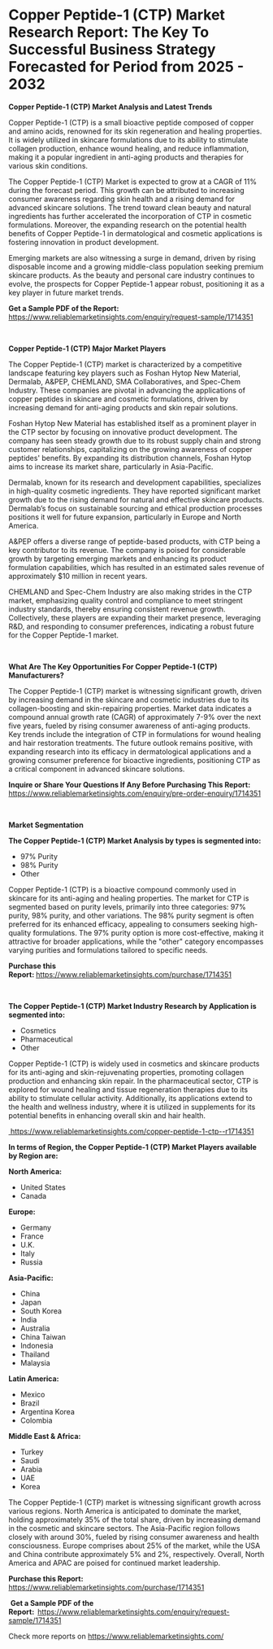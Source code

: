 <p><h1>Copper Peptide-1 (CTP) Market Research Report: The Key To Successful Business Strategy Forecasted for Period from 2025 - 2032</h1></p><p><strong>Copper Peptide-1 (CTP) Market Analysis and Latest Trends</strong></p>
<p><p>Copper Peptide-1 (CTP) is a small bioactive peptide composed of copper and amino acids, renowned for its skin regeneration and healing properties. It is widely utilized in skincare formulations due to its ability to stimulate collagen production, enhance wound healing, and reduce inflammation, making it a popular ingredient in anti-aging products and therapies for various skin conditions.</p><p>The Copper Peptide-1 (CTP) Market is expected to grow at a CAGR of 11% during the forecast period. This growth can be attributed to increasing consumer awareness regarding skin health and a rising demand for advanced skincare solutions. The trend toward clean beauty and natural ingredients has further accelerated the incorporation of CTP in cosmetic formulations. Moreover, the expanding research on the potential health benefits of Copper Peptide-1 in dermatological and cosmetic applications is fostering innovation in product development.</p><p>Emerging markets are also witnessing a surge in demand, driven by rising disposable income and a growing middle-class population seeking premium skincare products. As the beauty and personal care industry continues to evolve, the prospects for Copper Peptide-1 appear robust, positioning it as a key player in future market trends.</p></p>
<p><strong>Get a Sample PDF of the Report:&nbsp;</strong> <a href="https://www.reliablemarketinsights.com/enquiry/request-sample/1714351?utm_campaign=2210&utm_medium=2&utm_source=Github&utm_content=ia&utm_term=28032025&utm_id=copper-peptide-1-ctp">https://www.reliablemarketinsights.com/enquiry/request-sample/1714351</a></p>
<p>&nbsp;</p>
<p><strong>Copper Peptide-1 (CTP) Major Market Players</strong></p>
<p><p>The Copper Peptide-1 (CTP) market is characterized by a competitive landscape featuring key players such as Foshan Hytop New Material, Dermalab, A&PEP, CHEMLAND, SMA Collaboratives, and Spec-Chem Industry. These companies are pivotal in advancing the applications of copper peptides in skincare and cosmetic formulations, driven by increasing demand for anti-aging products and skin repair solutions.</p><p>Foshan Hytop New Material has established itself as a prominent player in the CTP sector by focusing on innovative product development. The company has seen steady growth due to its robust supply chain and strong customer relationships, capitalizing on the growing awareness of copper peptides' benefits. By expanding its distribution channels, Foshan Hytop aims to increase its market share, particularly in Asia-Pacific.</p><p>Dermalab, known for its research and development capabilities, specializes in high-quality cosmetic ingredients. They have reported significant market growth due to the rising demand for natural and effective skincare products. Dermalab’s focus on sustainable sourcing and ethical production processes positions it well for future expansion, particularly in Europe and North America.</p><p>A&PEP offers a diverse range of peptide-based products, with CTP being a key contributor to its revenue. The company is poised for considerable growth by targeting emerging markets and enhancing its product formulation capabilities, which has resulted in an estimated sales revenue of approximately $10 million in recent years.</p><p>CHEMLAND and Spec-Chem Industry are also making strides in the CTP market, emphasizing quality control and compliance to meet stringent industry standards, thereby ensuring consistent revenue growth. Collectively, these players are expanding their market presence, leveraging R&D, and responding to consumer preferences, indicating a robust future for the Copper Peptide-1 market.</p></p>
<p>&nbsp;</p>
<p><strong>What Are The Key Opportunities For Copper Peptide-1 (CTP) Manufacturers?</strong></p>
<p><p>The Copper Peptide-1 (CTP) market is witnessing significant growth, driven by increasing demand in the skincare and cosmetic industries due to its collagen-boosting and skin-repairing properties. Market data indicates a compound annual growth rate (CAGR) of approximately 7-9% over the next five years, fueled by rising consumer awareness of anti-aging products. Key trends include the integration of CTP in formulations for wound healing and hair restoration treatments. The future outlook remains positive, with expanding research into its efficacy in dermatological applications and a growing consumer preference for bioactive ingredients, positioning CTP as a critical component in advanced skincare solutions.</p></p>
<p><strong>Inquire or Share Your Questions If Any Before Purchasing This Report:</strong> <a href="https://www.reliablemarketinsights.com/enquiry/pre-order-enquiry/1714351?utm_campaign=2210&utm_medium=2&utm_source=Github&utm_content=ia&utm_term=28032025&utm_id=copper-peptide-1-ctp">https://www.reliablemarketinsights.com/enquiry/pre-order-enquiry/1714351</a></p>
<p>&nbsp;</p>
<p><strong>Market Segmentation</strong></p>
<p><strong>The Copper Peptide-1 (CTP) Market Analysis by types is segmented into:</strong></p>
<p><ul><li>97% Purity</li><li>98% Purity</li><li>Other</li></ul></p>
<p><p>Copper Peptide-1 (CTP) is a bioactive compound commonly used in skincare for its anti-aging and healing properties. The market for CTP is segmented based on purity levels, primarily into three categories: 97% purity, 98% purity, and other variations. The 98% purity segment is often preferred for its enhanced efficacy, appealing to consumers seeking high-quality formulations. The 97% purity option is more cost-effective, making it attractive for broader applications, while the "other" category encompasses varying purities and formulations tailored to specific needs.</p></p>
<p><strong>Purchase this Report:&nbsp;</strong><a href="https://www.reliablemarketinsights.com/purchase/1714351?utm_campaign=2210&utm_medium=2&utm_source=Github&utm_content=ia&utm_term=28032025&utm_id=copper-peptide-1-ctp">https://www.reliablemarketinsights.com/purchase/1714351</a></p>
<p>&nbsp;</p>
<p><strong>The Copper Peptide-1 (CTP) Market Industry Research by Application is segmented into:</strong></p>
<p><ul><li>Cosmetics</li><li>Pharmaceutical</li><li>Other</li></ul></p>
<p><p>Copper Peptide-1 (CTP) is widely used in cosmetics and skincare products for its anti-aging and skin-rejuvenating properties, promoting collagen production and enhancing skin repair. In the pharmaceutical sector, CTP is explored for wound healing and tissue regeneration therapies due to its ability to stimulate cellular activity. Additionally, its applications extend to the health and wellness industry, where it is utilized in supplements for its potential benefits in enhancing overall skin and hair health.</p></p>
<p><a href="https://www.reliablemarketinsights.com/copper-peptide-1-ctp--r1714351?utm_campaign=2210&utm_medium=2&utm_source=Github&utm_content=ia&utm_term=28032025&utm_id=copper-peptide-1-ctp">&nbsp;https://www.reliablemarketinsights.com/copper-peptide-1-ctp--r1714351</a></p>
<p><strong>In terms of Region, the Copper Peptide-1 (CTP) Market Players available by Region are:</strong></p>
<p>
    <p> <strong> North America: </strong>
        <ul>
            <li>United States</li>
            <li>Canada</li>
        </ul>
        </p> 
    <p> <strong> Europe: </strong>
        <ul>
            <li>Germany</li>
            <li>France</li>
            <li>U.K.</li>
            <li>Italy</li>
            <li>Russia</li>
        </ul>
        </p> 
    <p> <strong> Asia-Pacific: </strong>
        <ul>
            <li>China</li>
            <li>Japan</li>
            <li>South Korea</li>
            <li>India</li>
            <li>Australia</li>
            <li>China Taiwan</li>
            <li>Indonesia</li>
            <li>Thailand</li>
            <li>Malaysia</li>
        </ul>
        </p> 
    <p> <strong> Latin America: </strong>
        <ul>
            <li>Mexico</li>
            <li>Brazil</li>
            <li>Argentina Korea</li>
            <li>Colombia</li>
        </ul>
        </p> 
    <p> <strong> Middle East & Africa: </strong>
        <ul>
            <li>Turkey</li>
            <li>Saudi</li>
            <li>Arabia</li>
            <li>UAE</li>
            <li>Korea</li>
        </ul>
    </p>
    </p>
<p><p>The Copper Peptide-1 (CTP) market is witnessing significant growth across various regions. North America is anticipated to dominate the market, holding approximately 35% of the total share, driven by increasing demand in the cosmetic and skincare sectors. The Asia-Pacific region follows closely with around 30%, fueled by rising consumer awareness and health consciousness. Europe comprises about 25% of the market, while the USA and China contribute approximately 5% and 2%, respectively. Overall, North America and APAC are poised for continued market leadership.</p></p>
<p><strong>Purchase this Report: </strong><a href="https://www.reliablemarketinsights.com/purchase/1714351?utm_campaign=2210&utm_medium=2&utm_source=Github&utm_content=ia&utm_term=28032025&utm_id=copper-peptide-1-ctp">https://www.reliablemarketinsights.com/purchase/1714351</a></p>
<p>&nbsp;<strong>Get a Sample PDF of the Report:&nbsp;&nbsp;</strong><a href="https://www.reliablemarketinsights.com/enquiry/request-sample/1714351?utm_campaign=2210&utm_medium=2&utm_source=Github&utm_content=ia&utm_term=28032025&utm_id=copper-peptide-1-ctp">https://www.reliablemarketinsights.com/enquiry/request-sample/1714351</a></p>
<p><strong></strong></p>
<p>Check more reports on <a href="https://www.reliablemarketinsights.com/?utm_campaign=2210&utm_medium=2&utm_source=Github&utm_content=ia&utm_term=28032025&utm_id=copper-peptide-1-ctp">https://www.reliablemarketinsights.com/</a></p>